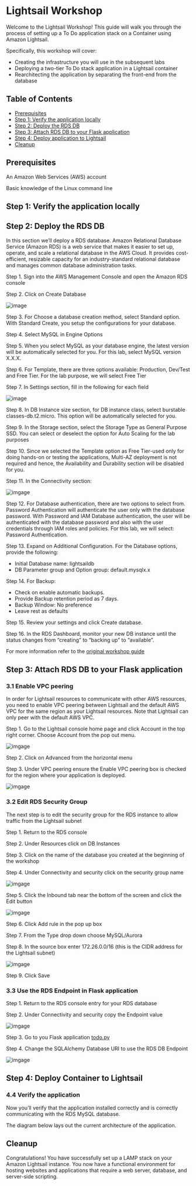# Lightsail Workshop
Welcome to the Lightsail Workshop! This guide will walk you through the process of setting up a To Do application stack on a Container using Amazon Lightsail.

Specifically, this workshop will cover:
- Creating the infrastructure you will use in the subsequent labs
- Deploying a two-tier To Do stack application in a Lightsail container
- Rearchitecting the application by separating the front-end from the database

## Table of Contents
- [Prerequisites](#prerequisites)
- [Step 1: Verify the application locally](#step-2-connect-to-your-instance)
- [Step 2: Deploy the RDS DB](#step-1-launch-an-instance)
- [Step 3: Attach RDS DB to your Flask application](#step-3-update-and-install-packages)
- [Step 4: Deploy application to Lightsail](#step-3-update-and-install-packages)
- [Cleanup](#Cleanup)

## Prerequisites
An Amazon Web Services (AWS) account

Basic knowledge of the Linux command line

## Step 1: Verify the application locally

## Step 2: Deploy the RDS DB

In this section we’ll deploy a RDS database. Amazon Relational Database Service (Amazon RDS) is a web service that makes it easier to set up, operate, and scale a relational database in the AWS Cloud. It provides cost-efficient, resizable capacity for an industry-standard relational database and manages common database administration tasks.

Step 1. Sign into the AWS Management Console and open the Amazon RDS console 

Step 2. Click on Create Database

![image](./media/images/gid-rds-create-01.png)

Step 3. For Choose a database creation method, select Standard option. With Standard Create, you setup the configurations for your database.

Step 4. Select MySQL in Engine Options

Step 5. When you select MySQL as your database engine, the latest version will be automatically selected for you. For this lab, select MySQL version X.X.X.

Step 6. For Template, there are three options available: Production, Dev/Test and Free Tier. For the lab purpose, we will select Free Tier

Step 7. In Settings section, fill in the following for each field

![image](./media/images/gid-rds-create-04.png)

Step 8. In DB Instance size section, for DB instance class, select burstable classes-db.t2.micro. This option will be automatically selected for you.

Step 9. In the Storage section, select the Storage Type as General Purpose SSD. You can select or deselect the option for Auto Scaling for the lab purposes

Step 10. Since we selected the Template option as Free Tier-used only for doing hands-on or testing the applications, Multi-AZ deployment is not required and hence, the Availability and Durability section will be disabled for you.

Step 11. In the Connectivity section:

![imgage](./media/images/gid-rds-create-07.jpg)


Step 12. For Database authentication, there are two options to select from. Password Authentication will authenticate the user only with the database password. With Password and IAM Database authentication, the user will be authenticated with the database password and also with the user credentials through IAM roles and policies. For this lab, we will select: Password Authentication.

Step 13. Expand on Additional Configuration. For the Database options, provide the following:
- Initial Database name: lightsaildb
- DB Parameter group and Option group: default.mysqlx.x

Step 14. For Backup:
- Check on enable automatic backups.
- Provide Backup retention period as 7 days.
- Backup Window: No preference
- Leave rest as defaults

Step 15. Review your settings and click Create database.

Step 16. In the RDS Dashboard, monitor your new DB instance until the status changes from “creating” to “backing up” to “available”.

For more information refer to the [original workshop guide](https://catalog.us-east-1.prod.workshops.aws/workshops/f3a3e2bd-e1d5-49de-b8e6-dac361842e76/en-US/basic-modules/50-rds/rds-mysql/2-rds)

## Step 3: Attach RDS DB to your Flask application

### 3.1 Enable VPC peering
In order for Lightsail resources to communicate with other AWS resources, you need to enable VPC peering between Lightsail and the default AWS VPC for the same region as your Lightsail resources. Note that Lightsail can only peer with the default AWS VPC.

Step 1. Go to the Lightsail console home page and click Account in the top right corner. Choose Account from the pop out menu.

![imgage](./media/images/account_menu.png)

Step 2. Click on Advanced from the horizontal menu

Step 3. Under VPC peering ensure the Enable VPC peering box is checked for the region where your application is deployed.

![imgage](./media/images/vpc_peering.png)

### 3.2 Edit RDS Security Group
The next step is to edit the security group for the RDS instance to allow traffic from the Lightsail subnet

Step 1. Return to the RDS console

Step 2. Under Resources click on DB Instances

Step 3. Click on the name of the database you created at the beginning of the workshop

Step 4. Under Connectivity and security click on the security group name

![imgage](./media/images/rds_sg.png)

Step 5. Click the Inbound tab near the bottom of the screen and click the Edit button

![imgage](./media/images/sg_edit.png)

Step 6. Click Add rule in the pop up box

Step 7. From the Type drop down choose MySQL/Aurora

Step 8. In the source box enter 172.26.0.0/16 (this is the CIDR address for the Lightsail subnet)

![imgage](./media/images/sg_values.png)

Step 9. Click Save

### 3.3 Use the RDS Endpoint in Flask application

Step 1. Return to the RDS console entry for your RDS database

Step 2. Under Connectivity and security copy the Endpoint value

![imgage](./media/images/rds_endpoint.png)

Step 3. Go to you Flask application [todo.py](./todo.py)

Step 4. Change the SQLAlchemy Database URI to use the RDS DB Endpoint

![imgage](./media/images/todo_code.png)

## Step 4: Deploy Container to Lightsail

### 4.4 Verify the application
Now you’ll verify that the application installed correctly and is correctly communicating with the RDS MySQL database.

The diagram below lays out the current architecture of the application.

## Cleanup
Congratulations! You have successfully set up a LAMP stack on your Amazon Lightsail instance. You now have a functional environment for hosting websites and applications that require a web server, database, and server-side scripting.